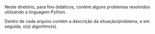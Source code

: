 Neste diretório, para fins didáticos, contém alguns problemas resolvidos utilizando a linguagem Python.

Dentro de cada arquivo contém a descrição da situação/problema, e em seguida, o(s) algoritmo(s).
